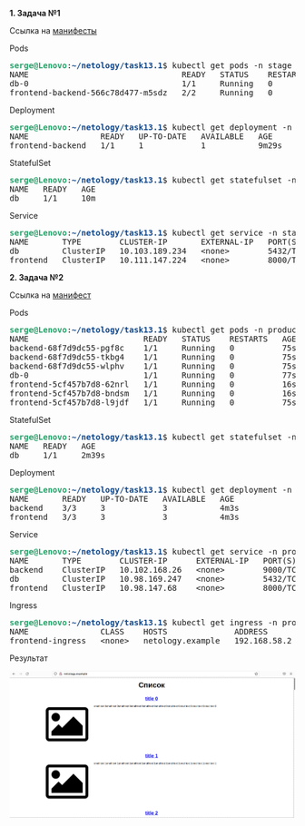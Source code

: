 **1. Задача №1**

Ссылка на [манифесты](https://github.com/Perovss/netology/tree/master/task13.1/1)

Pods
<pre><font color="#26A269"><b>serge@Lenovo</b></font>:<font color="#12488B"><b>~/netology/task13.1</b></font>$ kubectl get pods -n stage
NAME                                READY   STATUS    RESTARTS   AGE
db-0                                1/1     Running   0          8m9s
frontend-backend-566c78d477-m5sdz   2/2     Running   0          8m8s
</pre>

Deployment

<pre><font color="#26A269"><b>serge@Lenovo</b></font>:<font color="#12488B"><b>~/netology/task13.1</b></font>$ kubectl get deployment -n stage
NAME               READY   UP-TO-DATE   AVAILABLE   AGE
frontend-backend   1/1     1            1           9m29s
</pre>

StatefulSet

<pre><font color="#26A269"><b>serge@Lenovo</b></font>:<font color="#12488B"><b>~/netology/task13.1</b></font>$ kubectl get statefulset -n stage
NAME   READY   AGE
db     1/1     10m
</pre>

Service
<pre><font color="#26A269"><b>serge@Lenovo</b></font>:<font color="#12488B"><b>~/netology/task13.1</b></font>$ kubectl get service -n stage
NAME       TYPE        CLUSTER-IP       EXTERNAL-IP   PORT(S)    AGE
db         ClusterIP   10.103.189.234   &lt;none&gt;        5432/TCP   10m
frontend   ClusterIP   10.111.147.224   &lt;none&gt;        8000/TCP   10m
</pre>


**2. Задача №2**

Ссылка на [манифест](https://github.com/Perovss/netology/tree/master/task13.1/2)

Pods

<pre><font color="#26A269"><b>serge@Lenovo</b></font>:<font color="#12488B"><b>~/netology/task13.1</b></font>$ kubectl get pods -n product 
NAME                        READY   STATUS    RESTARTS   AGE
backend-68f7d9dc55-pgf8c    1/1     Running   0          75s
backend-68f7d9dc55-tkbg4    1/1     Running   0          75s
backend-68f7d9dc55-wlphv    1/1     Running   0          75s
db-0                        1/1     Running   0          77s
frontend-5cf457b7d8-62nrl   1/1     Running   0          16s
frontend-5cf457b7d8-bndsm   1/1     Running   0          16s
frontend-5cf457b7d8-l9jdf   1/1     Running   0          75s
</pre>

StatefulSet

<pre><font color="#26A269"><b>serge@Lenovo</b></font>:<font color="#12488B"><b>~/netology/task13.1</b></font>$ kubectl get statefulset -n product 
NAME   READY   AGE
db     1/1     2m39s
</pre>

Deployment

<pre><font color="#26A269"><b>serge@Lenovo</b></font>:<font color="#12488B"><b>~/netology/task13.1</b></font>$ kubectl get deployment -n product 
NAME       READY   UP-TO-DATE   AVAILABLE   AGE
backend    3/3     3            3           4m3s
frontend   3/3     3            3           4m3s
</pre>

Service

<pre><font color="#26A269"><b>serge@Lenovo</b></font>:<font color="#12488B"><b>~/netology/task13.1</b></font>$ kubectl get service -n product 
NAME       TYPE        CLUSTER-IP      EXTERNAL-IP   PORT(S)    AGE
backend    ClusterIP   10.102.168.26   &lt;none&gt;        9000/TCP   4m47s
db         ClusterIP   10.98.169.247   &lt;none&gt;        5432/TCP   4m47s
frontend   ClusterIP   10.98.147.68    &lt;none&gt;        8000/TCP   4m47s
</pre>

Ingress

<pre><font color="#26A269"><b>serge@Lenovo</b></font>:<font color="#12488B"><b>~/netology/task13.1</b></font>$ kubectl get ingress -n product 
NAME               CLASS    HOSTS              ADDRESS        PORTS   AGE
frontend-ingress   &lt;none&gt;   netology.example   192.168.58.2   80      5m40s</pre>

Результат

![Результат](task13.1.png)

